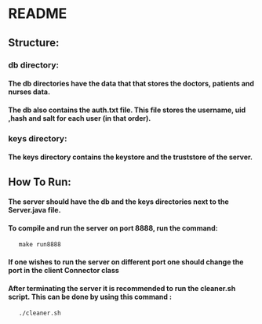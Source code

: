 # README
## Structure:

### db directory:

#### The db directories have the data that that stores the doctors, patients and nurses data.

#### The db also contains the auth.txt file. This file stores the username, uid ,hash and salt for each user (in that order).

### keys directory:

#### The keys directory contains the keystore and the truststore of the server.


## How To Run:

#### The server should have the db and the keys directories next to the Server.java file.

#### To compile and run the server on port 8888, run the command: 
       make run8888

#### If one wishes to run the server on different port one should change the port in the client Connector class

#### After terminating the server it is recommended to run the cleaner.sh script. This can be  done by using this command :
       ./cleaner.sh
       

